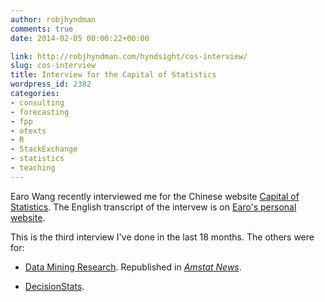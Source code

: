 ```yaml
---
author: robjhyndman
comments: true
date: 2014-02-05 00:00:22+00:00

link: http://robjhyndman.com/hyndsight/cos-interview/
slug: cos-interview
title: Interview for the Capital of Statistics
wordpress_id: 2382
categories:
- consulting
- forecasting
- fpp
- otexts
- R
- StackExchange
- statistics
- teaching
---
```


Earo Wang recently interviewed me for the Chinese website [Capital of Statistics](http://cos.name/2014/02/cos-interview-rob-j-hyndman/). The English transcript of the intervew is on [Earo's personal website](http://web.archive.org/web/20150413182455/http://earo.me/2014/01/interview-with-rob/).

This is the third interview I've done in the last 18 months. The others were for:




    
  * [Data Mining Research](http://www.dataminingblog.com/data-mining-interview-rob-hyndman/). Republished in [_Amstat News_](http://magazine.amstat.org/blog/2011/12/01/qasitedec11/).

    
  * [DecisionStats](http://www.decisionstats.com/interview-rob-j-hyndman-forecasting-expert-rstats/).




